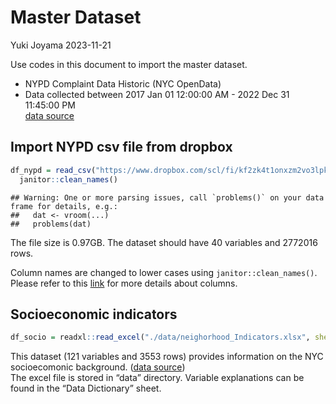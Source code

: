 Master Dataset
================
Yuki Joyama
2023-11-21

Use codes in this document to import the master dataset.

- NYPD Complaint Data Historic (NYC OpenData)  
- Data collected between 2017 Jan 01 12:00:00 AM - 2022 Dec 31 11:45:00
  PM  
  [data
  source](https://data.cityofnewyork.us/Public-Safety/NYPD-Complaint-Data-Historic/qgea-i56i/explore/query/SELECT%0A%20%20%60cmplnt_num%60%2C%0A%20%20%60cmplnt_fr_dt%60%2C%0A%20%20%60cmplnt_fr_tm%60%2C%0A%20%20%60cmplnt_to_dt%60%2C%0A%20%20%60cmplnt_to_tm%60%2C%0A%20%20%60addr_pct_cd%60%2C%0A%20%20%60rpt_dt%60%2C%0A%20%20%60ky_cd%60%2C%0A%20%20%60ofns_desc%60%2C%0A%20%20%60pd_cd%60%2C%0A%20%20%60pd_desc%60%2C%0A%20%20%60crm_atpt_cptd_cd%60%2C%0A%20%20%60law_cat_cd%60%2C%0A%20%20%60boro_nm%60%2C%0A%20%20%60loc_of_occur_desc%60%2C%0A%20%20%60prem_typ_desc%60%2C%0A%20%20%60juris_desc%60%2C%0A%20%20%60jurisdiction_code%60%2C%0A%20%20%60parks_nm%60%2C%0A%20%20%60hadevelopt%60%2C%0A%20%20%60housing_psa%60%2C%0A%20%20%60x_coord_cd%60%2C%0A%20%20%60y_coord_cd%60%2C%0A%20%20%60susp_age_group%60%2C%0A%20%20%60susp_race%60%2C%0A%20%20%60susp_sex%60%2C%0A%20%20%60transit_district%60%2C%0A%20%20%60latitude%60%2C%0A%20%20%60longitude%60%2C%0A%20%20%60lat_lon%60%2C%0A%20%20%60patrol_boro%60%2C%0A%20%20%60station_name%60%2C%0A%20%20%60vic_age_group%60%2C%0A%20%20%60vic_race%60%2C%0A%20%20%60vic_sex%60%2C%0A%20%20%60%3A%40computed_region_efsh_h5xi%60%2C%0A%20%20%60%3A%40computed_region_f5dn_yrer%60%2C%0A%20%20%60%3A%40computed_region_yeji_bk3q%60%2C%0A%20%20%60%3A%40computed_region_92fq_4b7q%60%2C%0A%20%20%60%3A%40computed_region_sbqj_enih%60%0AWHERE%0A%20%20%60cmplnt_fr_dt%60%0A%20%20%20%20BETWEEN%20%222017-01-01T00%3A00%3A00%22%20%3A%3A%20floating_timestamp%0A%20%20%20%20AND%20%222022-12-31T23%3A45%3A00%22%20%3A%3A%20floating_timestamp%0AORDER%20BY%20%60rpt_dt%60%20DESC%20NULL%20FIRST/page/filter)

## Import NYPD csv file from dropbox

``` r
df_nypd = read_csv("https://www.dropbox.com/scl/fi/kf2zk4t1onxzm2vo3lpkq/NYPD_Complaint_Data_Historic.csv?rlkey=ly36vi9v66sno80eir6rohlwn&dl=1", na = "(null)") |> # some values are coded as "(null)" in the df; rewrite them as NA
  janitor::clean_names() 
```

    ## Warning: One or more parsing issues, call `problems()` on your data frame for details, e.g.:
    ##   dat <- vroom(...)
    ##   problems(dat)

The file size is 0.97GB. The dataset should have 40 variables and
2772016 rows.  

Column names are changed to lower cases using `janitor::clean_names()`.
Please refer to this
[link](https://data.cityofnewyork.us/Public-Safety/NYPD-Complaint-Data-Historic/qgea-i56i)
for more details about columns.

## Socioeconomic indicators

``` r
df_socio = readxl::read_excel("./data/neighorhood_Indicators.xlsx", sheet = "Data")
```

This dataset (121 variables and 3553 rows) provides information on the
NYC socioecomonic background. ([data
source](https://furmancenter.org/coredata/userguide/about))  
The excel file is stored in “data” directory. Variable explanations can
be found in the “Data Dictionary” sheet.
